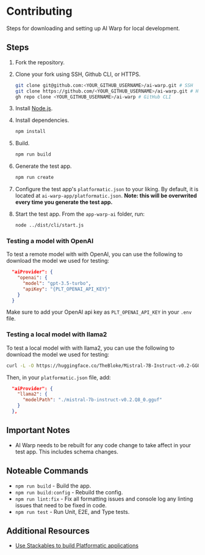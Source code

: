 # Contributing

Steps for downloading and setting up AI Warp for local development.

## Steps

 1. Fork the repository.

 2. Clone your fork using SSH, Github CLI, or HTTPS.

    ```bash
    git clone git@github.com:<YOUR_GITHUB_USERNAME>/ai-warp.git # SSH
    git clone https://github.com/<YOUR_GITHUB_USERNAME>/ai-warp.git # HTTPS
    gh repo clone <YOUR_GITHUB_USERNAME>/ai-warp # GitHub CLI
    ```

 3. Install [Node.js](https://nodejs.org/).

 4. Install dependencies.

    ```bash
    npm install
    ```

 5. Build.

    ```bash
    npm run build
    ```

 6. Generate the test app.

    ```bash
    npm run create
    ```

 7. Configure the test app's `platformatic.json` to your liking. By default, it
 is located at `ai-warp-app/platformatic.json`. **Note: this will be overwrited
 every time you generate the test app.**

 8. Start the test app. From the `app-warp-ai` folder, run:

    ```bash
    node ../dist/cli/start.js
    ```

### Testing a model with OpenAI

To test a remote model with with OpenAI, you can use the following to
download the model we used for testing:

```json
  "aiProvider": {
    "openai": {
      "model": "gpt-3.5-turbo",
      "apiKey": "{PLT_OPENAI_API_KEY}"
    }
  }
```

Make sure to add your OpenAI api key as `PLT_OPENAI_API_KEY` in your `.env` file.

### Testing a local model with llama2

To test a local model with with llama2, you can use the following to
download the model we used for testing:

```bash
curl -L -O https://huggingface.co/TheBloke/Mistral-7B-Instruct-v0.2-GGUF/resolve/main/mistral-7b-instruct-v0.2.Q8_0.gguf
```

Then, in your `platformatic.json` file, add:

```json
  "aiProvider": {
    "llama2": {
      "modelPath": "./mistral-7b-instruct-v0.2.Q8_0.gguf"
    }
  },
```

## Important Notes

* AI Warp needs to be rebuilt for any code change to take affect in your test
app. This includes schema changes.

## Noteable Commands

* `npm run build` - Build the app.
* `npm run build:config` - Rebuild the config.
* `npm run lint:fix` - Fix all formatting issues and console log any linting
issues that need to be fixed in code.
* `npm run test` - Run Unit, E2E, and Type tests.

## Additional Resources

* [Use Stackables to build Platformatic applications](https://docs.platformatic.dev/docs/guides/applications-with-stackables)
